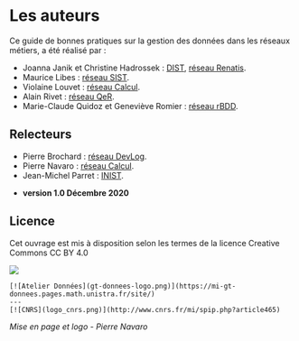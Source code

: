 # Les auteurs

Ce guide de bonnes pratiques sur la gestion des données dans les réseaux métiers, a été réalisé par  :

* Joanna Janik et Christine Hadrossek : [DIST](https://www.cnrs.fr/fr/personne/direction-information-scientifique-et-technique),  [réseau Renatis](http://renatis.cnrs.fr/).
* Maurice Libes : [réseau SIST](http://sist.cnrs.fr).
* Violaine Louvet : [réseau Calcul](https://calcul.math.cnrs.fr/).
* Alain Rivet : [réseau QeR](http://qualite-en-recherche.cnrs.fr/).
* Marie-Claude Quidoz et Geneviève Romier : [réseau rBDD](http://rbdd.cnrs.fr/).

## Relecteurs

* Pierre Brochard : [réseau DevLog](http://devlog.cnrs.fr/).
* Pierre Navaro : [réseau Calcul](https://calcul.math.cnrs.fr/).
* Jean-Michel Parret : [INIST](https://www.inist.fr/).

- **version 1.0 Décembre 2020**

## Licence 

Cet ouvrage est mis à disposition selon les termes de la licence Creative Commons CC BY 4.0

[![](https://licensebuttons.net/l/by/4.0/88x31.png)](https://creativecommons.org/licenses/by/4.0/deed.fr)

````{panels}
[![Atelier Données](gt-donnees-logo.png)](https://mi-gt-donnees.pages.math.unistra.fr/site/)
---
[![CNRS](logo_cnrs.png)](http://www.cnrs.fr/mi/spip.php?article465)
````

*Mise en page et logo - Pierre Navaro*
